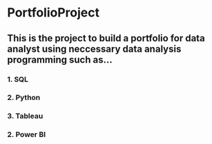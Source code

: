 # PortfolioProject
## This is the project to build a portfolio for data analyst using neccessary data analysis programming such as...
### 1. SQL
### 2. Python
### 3. Tableau
### 2. Power BI
